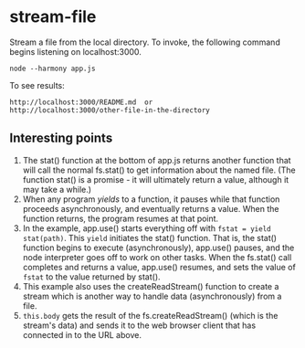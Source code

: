 # stream-file

Stream a file from the local directory. To invoke, the following command begins listening on localhost:3000. 

    node --harmony app.js

To see results:

    http://localhost:3000/README.md  or
    http://localhost:3000/other-file-in-the-directory

## Interesting points

1. The stat() function at the bottom of app.js returns another function that will call the normal fs.stat() to get information about the named file. (The function stat() is a promise - it will ultimately return a value, although it may take a while.)
2. When any program *yields* to a function, it pauses while that function proceeds asynchronously, and eventually returns a value. When the function returns, the program resumes at that point. 
3. In the example, app.use() starts everything off with `fstat = yield stat(path)`. This `yield` initiates the stat() function. That is, the stat() function begins to execute (asynchronously), app.use() pauses, and the node interpreter goes off to work on other tasks. When the fs.stat() call completes and returns a value, app.use() resumes, and sets the value of `fstat` to the value returned by stat().  
4. This example also uses the createReadStream() function to create a stream which is another way to handle data (asynchronously) from a file. 
5. `this.body` gets the result of the fs.createReadStream() (which is the stream's data) and sends it to the web browser client that has connected in to the URL above.  
